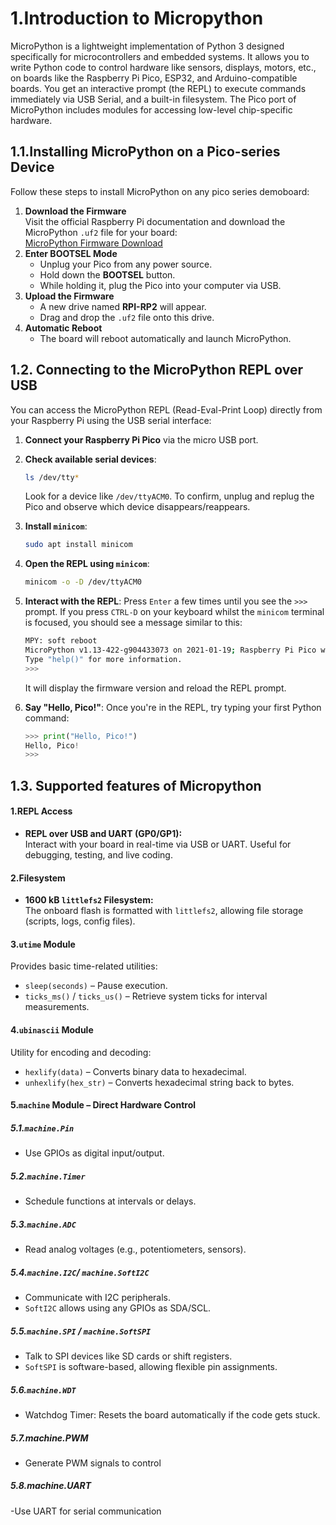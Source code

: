 # 1.Introduction to Micropython
MicroPython is a lightweight implementation of Python 3 designed specifically for microcontrollers and embedded systems. It allows you to write Python code to control hardware like sensors, displays, motors, etc., on boards like the Raspberry Pi Pico, ESP32, and Arduino-compatible boards. You get an interactive prompt (the REPL) to execute commands immediately via USB Serial, and a built-in filesystem. The Pico port of MicroPython includes modules for accessing low-level chip-specific hardware.
## 1.1.Installing MicroPython on a Pico-series Device
Follow these steps to install MicroPython on any pico series demoboard:
1. **Download the Firmware**  
   Visit the official Raspberry Pi documentation and download the MicroPython `.uf2` file for your board:  
   [MicroPython Firmware Download](https://www.raspberrypi.com/documentation/microcontrollers/micropython.html)
2. **Enter BOOTSEL Mode**  
   - Unplug your Pico from any power source.  
   - Hold down the **BOOTSEL** button.  
   - While holding it, plug the Pico into your computer via USB.
3. **Upload the Firmware**  
   - A new drive named **RPI-RP2** will appear.  
   - Drag and drop the `.uf2` file onto this drive.
4. **Automatic Reboot**  
   - The board will reboot automatically and launch MicroPython.
## 1.2. Connecting to the MicroPython REPL over USB
You can access the MicroPython REPL (Read-Eval-Print Loop) directly from your Raspberry Pi using the USB serial interface:
1. **Connect your Raspberry Pi Pico** via the micro USB port.
2. **Check available serial devices**:

    ```bash
   ls /dev/tty*
   ```
   Look for a device like `/dev/ttyACM0`. To confirm, unplug and replug the Pico and observe which device disappears/reappears.
3. **Install `minicom`**:

   ```bash
   sudo apt install minicom
   ```
4. **Open the REPL using `minicom`**:

   ```bash
   minicom -o -D /dev/ttyACM0
   ```
5. **Interact with the REPL**:
   Press `Enter` a few times until you see the `>>>` prompt.
   If you press `CTRL-D` on your keyboard whilst the `minicom` terminal is focused, you should see a message similar to this:

   ```bash
   MPY: soft reboot
   MicroPython v1.13-422-g904433073 on 2021-01-19; Raspberry Pi Pico with RP2040
   Type "help()" for more information.
   >>>
   ```
   It will display the firmware version and reload the REPL prompt.
6. **Say "Hello, Pico!"**:
   Once you're in the REPL, try typing your first Python command:
   ```python
   >>> print("Hello, Pico!")
   Hello, Pico!
   >>>
   ```
 ## 1.3. Supported features of Micropython
 #### 1.REPL Access
- **REPL over USB and UART (GP0/GP1):**  
  Interact with your board in real-time via USB or UART. Useful for debugging, testing, and live coding.
 #### 2.Filesystem
- **1600 kB `littlefs2` Filesystem:**  
  The onboard flash is formatted with `littlefs2`, allowing file storage (scripts, logs, config files).
 #### 3.`utime` Module
 Provides basic time-related utilities:
- `sleep(seconds)` – Pause execution.
- `ticks_ms()` / `ticks_us()` – Retrieve system ticks for interval measurements.
 #### 4.`ubinascii` Module
 Utility for encoding and decoding:
- `hexlify(data)` – Converts binary data to hexadecimal.
- `unhexlify(hex_str)` – Converts hexadecimal string back to bytes.
 #### 5.`machine` Module – Direct Hardware Control
   ##### 5.1.`machine.Pin`
   - Use GPIOs as digital input/output.
   ##### 5.2.`machine.Timer`
   - Schedule functions at intervals or delays.
   ##### 5.3.`machine.ADC`
   - Read analog voltages (e.g., potentiometers, sensors).
   ##### 5.4.`machine.I2C`/ `machine.SoftI2C`
   - Communicate with I2C peripherals.
   - `SoftI2C` allows using any GPIOs as SDA/SCL.
   ##### 5.5.`machine.SPI` / `machine.SoftSPI`
   - Talk to SPI devices like SD cards or shift registers.
   - `SoftSPI` is software-based, allowing flexible pin assignments.
   ##### 5.6.`machine.WDT`
   - Watchdog Timer: Resets the board automatically if the code gets stuck.
   ##### 5.7.machine.PWM
   - Generate PWM signals to control
   ##### 5.8.machine.UART
   -Use UART for serial communication 









